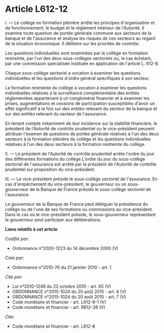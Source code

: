 # Article L612-12

I. ― Le collège en formation plénière arrête les principes d'organisation et de fonctionnement, le budget et le règlement
intérieur de l'Autorité. Il examine toute question de portée générale commune aux secteurs de la banque et de l'assurance et
analyse les risques de ces secteurs au regard de la situation économique. Il délibère sur les priorités de contrôle. 

Les questions individuelles sont examinées par le collège en formation restreinte, par l'un des deux sous-collèges sectoriels
ou, le cas échéant, par une commission spécialisée instituée en application de l'article L. 612-8. 

Chaque sous-collège sectoriel a vocation à examiner les questions individuelles et les questions d'ordre général spécifiques
à son secteur. 

La formation restreinte du collège a vocation à examiner les questions individuelles relatives à la surveillance
complémentaire des entités réglementées appartenant à un conglomérat financier et à examiner les prises, augmentations et
cessions de participation susceptibles d'avoir un effet significatif à la fois sur des entités relevant du secteur de la
banque et sur des entités relevant du secteur de l'assurance. 

En tenant compte notamment de leur incidence sur la stabilité financière, le président de l'Autorité de contrôle prudentiel
ou le vice-président peuvent attribuer l'examen de questions de portée générale relatives à l'un des deux secteurs à la
formation plénière du collège et les questions individuelles relatives à l'un des deux secteurs à la formation restreinte du
collège. 

II. ― Le président de l'Autorité de contrôle prudentiel arrête l'ordre du jour des différentes formations du collège.L'ordre
du jour du sous-collège sectoriel de l'assurance est arrêté par le président de l'Autorité de contrôle prudentiel sur
proposition du vice-président. 

III. ― Le vice-président préside le sous-collège sectoriel de l'assurance. En cas d'empêchement du vice-président, le
gouverneur ou un sous-gouverneur de la Banque de France préside le sous-collège sectoriel de l'assurance. 

Le gouverneur de la Banque de France peut déléguer la présidence du collège ou de l'une de ses formations ou commissions au
vice-président. Dans le cas où le vice-président préside, le sous-gouverneur représentant le gouverneur peut participer aux
délibérations.

**Liens relatifs à cet article**

_Codifié par_:

  - Ordonnance n°2000-1223 du 14 décembre 2000 (V)

_Créé par_:

  - Ordonnance n°2010-76 du 21 janvier 2010 - art. 1

_Cité par_:

  - Loi n°2010-1249 du 22 octobre 2010 - art. 65 (V)
  - ORDONNANCE n°2015-1024 du 20 août 2015 - art. 6 (V)
  - ORDONNANCE n°2015-1024 du 20 août 2015 - art. 7 (V)
  - Code monétaire et financier - art. L612-8-1 (V)
  - Code monétaire et financier - art. R612-38 (V)

_Cite_:

  - Code monétaire et financier - art. L612-8
